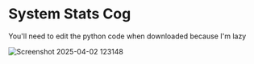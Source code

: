 # System Stats Cog

You'll need to edit the python code when downloaded because I'm lazy

![Screenshot 2025-04-02 123148](https://github.com/user-attachments/assets/2e4dc31e-fdf3-48fb-bebd-9f761bd26653)
